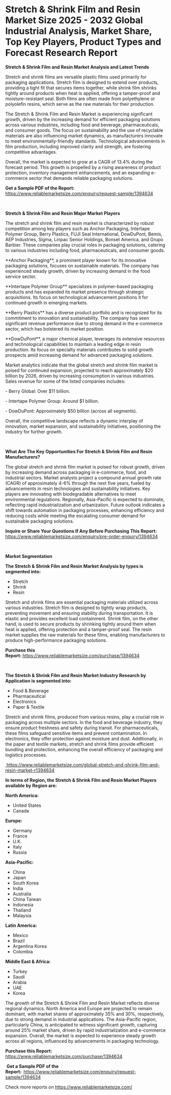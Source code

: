 <p><h1>Stretch & Shrink Film and Resin Market Size 2025 - 2032 Global Industrial Analysis, Market Share, Top Key Players, Product Types and Forecast Research Report</h1></p><p><strong>Stretch & Shrink Film and Resin Market Analysis and Latest Trends</strong></p>
<p><p>Stretch and shrink films are versatile plastic films used primarily for packaging applications. Stretch film is designed to extend over products, providing a tight fit that secures items together, while shrink film shrinks tightly around products when heat is applied, offering a tamper-proof and moisture-resistant seal. Both films are often made from polyethylene or polyolefin resins, which serve as the raw materials for their production.</p><p>The Stretch & Shrink Film and Resin Market is experiencing significant growth, driven by the increasing demand for efficient packaging solutions across various industries, including food and beverage, pharmaceuticals, and consumer goods. The focus on sustainability and the use of recyclable materials are also influencing market dynamics, as manufacturers innovate to meet environmentally-friendly standards. Technological advancements in film production, including improved clarity and strength, are fostering competitive advantages.</p><p>Overall, the market is expected to grow at a CAGR of 13.4% during the forecast period. This growth is propelled by a rising awareness of product protection, inventory management enhancements, and an expanding e-commerce sector that demands reliable packaging solutions.</p></p>
<p><strong>Get a Sample PDF of the Report:&nbsp;</strong> <a href="https://www.reliablemarketsize.com/enquiry/request-sample/1394634?utm_campaign=3516&utm_medium=2&utm_source=Github&utm_content=ia&utm_term=22032025&utm_id=stretch-shrink-film-and-resin">https://www.reliablemarketsize.com/enquiry/request-sample/1394634</a></p>
<p>&nbsp;</p>
<p><strong>Stretch & Shrink Film and Resin Major Market Players</strong></p>
<p><p>The stretch and shrink film and resin market is characterized by robust competition among key players such as Anchor Packaging, Intertape Polymer Group, Berry Plastics, FUJI Seal International, DowDuPont, Bemis, AEP Industries, Sigma, Linpac Senior Holdings, Bonset America, and Grupo Barbier. These companies play crucial roles in packaging solutions, catering to various industries including food, pharmaceuticals, and consumer goods.</p><p>**Anchor Packaging**, a prominent player known for its innovative packaging solutions, focuses on sustainable materials. The company has experienced steady growth, driven by increasing demand in the food service sector.</p><p>**Intertape Polymer Group** specializes in polymer-based packaging products and has expanded its market presence through strategic acquisitions. Its focus on technological advancement positions it for continued growth in emerging markets.</p><p>**Berry Plastics** has a diverse product portfolio and is recognized for its commitment to innovation and sustainability. The company has seen significant revenue performance due to strong demand in the e-commerce sector, which has bolstered its market position.</p><p>**DowDuPont**, a major chemical player, leverages its extensive resources and technological capabilities to maintain a leading edge in resin production. Its focus on specialty materials contributes to solid growth prospects amid increasing demand for advanced packaging solutions.</p><p>Market analytics indicate that the global stretch and shrink film market is poised for continued expansion, projected to reach approximately $20 billion by 2026, driven by increasing consumption in various industries. Sales revenue for some of the listed companies includes:</p><p>- Berry Global: Over $11 billion.</p><p>- Intertape Polymer Group: Around $1 billion.</p><p>- DowDuPont: Approximately $50 billion (across all segments).</p><p>Overall, the competitive landscape reflects a dynamic interplay of innovation, market expansion, and sustainability initiatives, positioning the industry for further growth.</p></p>
<p>&nbsp;</p>
<p><strong>What Are The Key Opportunities For Stretch & Shrink Film and Resin Manufacturers?</strong></p>
<p><p>The global stretch and shrink film market is poised for robust growth, driven by increasing demand across packaging in e-commerce, food, and industrial sectors. Market analysts project a compound annual growth rate (CAGR) of approximately 4-6% through the next five years, fueled by advancements in resin technologies and sustainability initiatives. Key players are innovating with biodegradable alternatives to meet environmental regulations. Regionally, Asia-Pacific is expected to dominate, reflecting rapid industrialization and urbanization. Future outlook indicates a shift towards automation in packaging processes, enhancing efficiency and reducing costs while meeting the escalating consumer demand for sustainable packaging solutions.</p></p>
<p><strong>Inquire or Share Your Questions If Any Before Purchasing This Report:</strong> <a href="https://www.reliablemarketsize.com/enquiry/pre-order-enquiry/1394634?utm_campaign=3516&utm_medium=2&utm_source=Github&utm_content=ia&utm_term=22032025&utm_id=stretch-shrink-film-and-resin">https://www.reliablemarketsize.com/enquiry/pre-order-enquiry/1394634</a></p>
<p>&nbsp;</p>
<p><strong>Market Segmentation</strong></p>
<p><strong>The Stretch & Shrink Film and Resin Market Analysis by types is segmented into:</strong></p>
<p><ul><li>Stretch</li><li>Shrink</li><li>Resin</li></ul></p>
<p><p>Stretch and shrink films are essential packaging materials utilized across various industries. Stretch film is designed to tightly wrap products, preventing movement and ensuring stability during transportation. It is elastic and provides excellent load containment. Shrink film, on the other hand, is used to secure products by shrinking tightly around them when heat is applied, offering protection and a tamper-proof seal. The resin market supplies the raw materials for these films, enabling manufacturers to produce high-performance packaging solutions.</p></p>
<p><strong>Purchase this Report:&nbsp;</strong><a href="https://www.reliablemarketsize.com/purchase/1394634?utm_campaign=3516&utm_medium=2&utm_source=Github&utm_content=ia&utm_term=22032025&utm_id=stretch-shrink-film-and-resin">https://www.reliablemarketsize.com/purchase/1394634</a></p>
<p>&nbsp;</p>
<p><strong>The Stretch & Shrink Film and Resin Market Industry Research by Application is segmented into:</strong></p>
<p><ul><li>Food & Beverage</li><li>Pharmaceutical</li><li>Electronics</li><li>Paper & Textile</li></ul></p>
<p><p>Stretch and shrink films, produced from various resins, play a crucial role in packaging across multiple sectors. In the food and beverage industry, they ensure product freshness and safety during transit. For pharmaceuticals, these films safeguard sensitive items and prevent contamination. In electronics, they offer protection against moisture and dust. Additionally, in the paper and textile markets, stretch and shrink films provide efficient bundling and protection, enhancing the overall efficiency of packaging and logistics processes.</p></p>
<p><a href="https://www.reliablemarketsize.com/global-stretch-and-shrink-film-and-resin-market-r1394634?utm_campaign=3516&utm_medium=2&utm_source=Github&utm_content=ia&utm_term=22032025&utm_id=stretch-shrink-film-and-resin">&nbsp;https://www.reliablemarketsize.com/global-stretch-and-shrink-film-and-resin-market-r1394634</a></p>
<p><strong>In terms of Region, the Stretch & Shrink Film and Resin Market Players available by Region are:</strong></p>
<p>
    <p> <strong> North America: </strong>
        <ul>
            <li>United States</li>
            <li>Canada</li>
        </ul>
        </p> 
    <p> <strong> Europe: </strong>
        <ul>
            <li>Germany</li>
            <li>France</li>
            <li>U.K.</li>
            <li>Italy</li>
            <li>Russia</li>
        </ul>
        </p> 
    <p> <strong> Asia-Pacific: </strong>
        <ul>
            <li>China</li>
            <li>Japan</li>
            <li>South Korea</li>
            <li>India</li>
            <li>Australia</li>
            <li>China Taiwan</li>
            <li>Indonesia</li>
            <li>Thailand</li>
            <li>Malaysia</li>
        </ul>
        </p> 
    <p> <strong> Latin America: </strong>
        <ul>
            <li>Mexico</li>
            <li>Brazil</li>
            <li>Argentina Korea</li>
            <li>Colombia</li>
        </ul>
        </p> 
    <p> <strong> Middle East & Africa: </strong>
        <ul>
            <li>Turkey</li>
            <li>Saudi</li>
            <li>Arabia</li>
            <li>UAE</li>
            <li>Korea</li>
        </ul>
    </p>
    </p>
<p><p>The growth of the Stretch & Shrink Film and Resin Market reflects diverse regional dynamics. North America and Europe are projected to remain dominant, with market shares of approximately 35% and 30%, respectively, due to strong demand in industrial applications. The Asia-Pacific region, particularly China, is anticipated to witness significant growth, capturing around 25% market share, driven by rapid industrialization and e-commerce expansion. Overall, the market is expected to experience steady growth across all regions, influenced by advancements in packaging technology.</p></p>
<p><strong>Purchase this Report: </strong><a href="https://www.reliablemarketsize.com/purchase/1394634?utm_campaign=3516&utm_medium=2&utm_source=Github&utm_content=ia&utm_term=22032025&utm_id=stretch-shrink-film-and-resin">https://www.reliablemarketsize.com/purchase/1394634</a></p>
<p>&nbsp;<strong>Get a Sample PDF of the Report:&nbsp;&nbsp;</strong><a href="https://www.reliablemarketsize.com/enquiry/request-sample/1394634?utm_campaign=3516&utm_medium=2&utm_source=Github&utm_content=ia&utm_term=22032025&utm_id=stretch-shrink-film-and-resin">https://www.reliablemarketsize.com/enquiry/request-sample/1394634</a></p>
<p><strong></strong></p>
<p>Check more reports on <a href="https://www.reliablemarketsize.com/?utm_campaign=3516&utm_medium=2&utm_source=Github&utm_content=ia&utm_term=22032025&utm_id=stretch-shrink-film-and-resin">https://www.reliablemarketsize.com/</a></p>